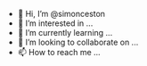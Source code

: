 - 👋 Hi, I’m @simonceston
- 👀 I’m interested in ...
- 🌱 I’m currently learning ...
- 💞️ I’m looking to collaborate on ...
- 📫 How to reach me ...

<!---
simonceston/simonceston is a ✨ special ✨ repository because its `README.md` (this file) appears on your GitHub profile.
You can click the Preview link to take a look at your changes.
--->

